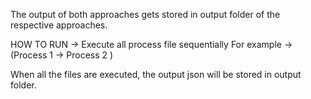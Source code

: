 The output of both approaches gets stored in output folder of the respective approaches.

HOW TO RUN ->
  Execute all process file sequentially 
  For example -> (Process 1 -> Process 2 )

  When all the files are executed, the output json will be stored in output folder.
